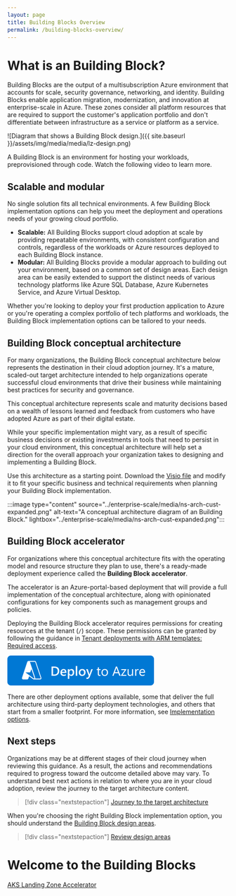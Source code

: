 ```yaml
---
layout: page
title: Building Blocks Overview
permalink: /building-blocks-overview/
---
```


# What is an Building Block?

Building Blocks are the output of a multisubscription Azure environment that accounts for scale, security governance, networking, and identity. Building Blocks enable application migration, modernization, and innovation at enterprise-scale in Azure. These zones consider all platform resources that are required to support the customer's application portfolio and don't differentiate between infrastructure as a service or platform as a service.

![Diagram that shows a Building Block design.]({{ site.baseurl }}/assets/img/media/media/lz-design.png)

A Building Block is an environment for hosting your workloads, preprovisioned through code. Watch the following video to learn more.

## Scalable and modular

No single solution fits all technical environments. A few Building Block implementation options can help you meet the deployment and operations needs of your growing cloud portfolio.

- **Scalable:** All Building Blocks support cloud adoption at scale by providing repeatable environments, with consistent configuration and controls, regardless of the workloads or Azure resources deployed to each Building Block instance.
- **Modular:** All Building Blocks provide a modular approach to building out your environment, based on a common set of design areas. Each design area can be easily extended to support the distinct needs of various technology platforms like Azure SQL Database, Azure Kubernetes Service, and Azure Virtual Desktop.

Whether you're looking to deploy your first production application to Azure or you're operating a complex portfolio of tech platforms and workloads, the Building Block implementation options can be tailored to your needs.

## Building Block conceptual architecture

For many organizations, the Building Block conceptual architecture below represents the destination in their cloud adoption journey. It's a mature, scaled-out target architecture intended to help organizations operate successful cloud environments that drive their business while maintaining best practices for security and governance.

This conceptual architecture represents scale and maturity decisions based on a wealth of lessons learned and feedback from customers who have adopted Azure as part of their digital estate.

While your specific implementation might vary, as a result of specific business decisions or existing investments in tools that need to persist in your cloud environment, this conceptual architecture will help set a direction for the overall approach your organization takes to designing and implementing a Building Block.

Use this architecture as a starting point. Download the [Visio file](https://raw.githubusercontent.com/microsoft/CloudAdoptionFramework/master/ready/enterprise-scale-architecture.vsdx) and modify it to fit your specific business and technical requirements when planning your Building Block implementation.

:::image type="content" source="../enterprise-scale/media/ns-arch-cust-expanded.png" alt-text="A conceptual architecture diagram of an Building Block." lightbox="../enterprise-scale/media/ns-arch-cust-expanded.png":::

## Building Block accelerator

For organizations where this conceptual architecture fits with the operating model and resource structure they plan to use, there's a ready-made deployment experience called the **Building Block accelerator**.

The accelerator is an Azure-portal-based deployment that will provide a full implementation of the conceptual architecture, along with opinionated configurations for key components such as management groups and policies.

Deploying the Building Block accelerator requires permissions for creating resources at the tenant (`/`) scope. These permissions can be granted by following the guidance in [Tenant deployments with ARM templates: Required access](/azure/azure-resource-manager/templates/deploy-to-tenant?tabs=azure-powershell#required-access).

[![`DTA-Button-ALZ`](https://raw.githubusercontent.com/Azure/azure-quickstart-templates/master/1-CONTRIBUTION-GUIDE/images/deploytoazure.svg?sanitize=true)](https://aka.ms/caf/ready/accelerator)

There are other deployment options available, some that deliver the full architecture using third-party deployment technologies, and others that start from a smaller footprint. For more information, see [Implementation options](./implementation-options.md).

## Next steps

Organizations may be at different stages of their cloud journey when reviewing this guidance. As a result, the actions and recommendations required to progress toward the outcome detailed above may vary. To understand best next actions in relation to where you are in your cloud adoption, review the journey to the target architecture content.

> [!div class="nextstepaction"]
> [Journey to the target architecture](./landing-zone-journey.md)

When you're choosing the right Building Block implementation option, you should understand the [Building Block design areas](./design-areas.md).

> [!div class="nextstepaction"]
> [Review design areas](./design-areas.md)



# Welcome to the Building Blocks

[AKS Landing Zone Accelerator](../_docs/building-blocks-docs/aks-accelerator-lz/aks-accelerator-lz-overview.md)
